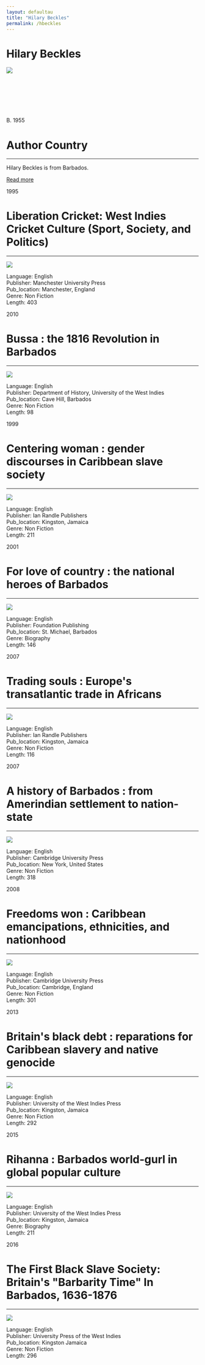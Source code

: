 ```yaml
---
layout: defaultau
title: "Hilary Beckles"
permalink: /hbeckles
---
```

<!-- partial:index.partial.html -->
<div class="content">
    <h1>Hilary Beckles</h1>
    <div class="quote">
        <div><img src="https://www.dominicavibes.dm/wp-content/uploads/2020/10/Hillary-Beckles.png" class="logo"></div>
    </div>
    <div class="timeline">
        <div style="padding-bottom:100px;"></div>
        <div class="block">
            <div class="date right"><p class="right"> B. 1955 </p></div>
            <div class="dot"></div>
            <div class="left first">
                <h1>Author Country</h1><hr>
            <p> Hilary Beckles is from Barbados.</p>
                <a href="https://en.wikipedia.org/wiki/Hilary_Beckles">Read more</a>
            </div>
        </div>
        <div class="block">
            <div class="date right"><p class="left">1995</p></div>
            <div class="dot"></div>
            <div class="right">
                <h1>Liberation Cricket: West Indies Cricket Culture (Sport, Society, and Politics)</h1><hr>
                <p><img src="https://images-na.ssl-images-amazon.com/images/I/51XSR5VC05L._SX311_BO1,204,203,200_.jpg"></p>
                <p>
                Language: English <br/>
                Publisher: Manchester University Press <br/>
                Pub_location: Manchester, England <br/>
                Genre: Non Fiction <br/>
                Length: 403 <br/>
                </p>
            </div>
        </div>
        <div class="block">
            <div class="date right"><p class="right">2010</p></div>
            <div class="dot"></div>
            <div class="right">
                <h1>Bussa : the 1816 Revolution in Barbados</h1><hr>
                <p><img src="https://d3525k1ryd2155.cloudfront.net/h/029/951/830951029.0.x.jpghttps://d3525k1ryd2155.cloudfront.net/h/029/951/830951029.0.x.jpg"></p>
                <p>
                Language: English <br/>
                Publisher: Department of History, University of the West Indies<br/>
                Pub_location: Cave Hill, Barbados <br/>
                Genre: Non Fiction <br/>
                Length: 98 <br/>
                </p>
            </div>
        </div>
        <div class="block">
            <div class="date left"><p class="left">1999</p></div>
            <div class="dot"></div>
            <div class="right">
                <h1>Centering woman : gender discourses in Caribbean slave society</h1><hr>
                <p><img src="https://images-na.ssl-images-amazon.com/images/I/516LVKTtkZL._SY291_BO1,204,203,200_QL40_FMwebp_.jpg"></p>
                <p>
                Language: English <br/>
                Publisher: Ian Randle Publishers <br/>
                Pub_location: Kingston, Jamaica<br/>
                Genre: Non Fiction <br/>
                Length: 211 <br/>
                </p>
            </div>
        </div>
        <div class="block">
            <div class="date right"><p class="right">2001</p></div>
            <div class="dot"></div>
            <div class="left">
                <h1>For love of country : the national heroes of Barbados</h1><hr>
                <p><img src="https://dominicanewsonline.com/news/wp-content/uploads/2020/07/Professor-Sir-Hilary-Beckles-scaled.jpg"></p>
                <p>
                Language: English <br/>
                Publisher: Foundation Publishing  <br/>
                Pub_location: St. Michael, Barbados<br/>
                Genre: Biography <br/>
                Length: 146 <br/>
                </p>
            </div>
        </div>
        <div class="block">
            <div class="date left"><p class="left hide">2007</p></div>
            <div class="dot"></div>
            <div class="right hide">
                <h1>Trading souls : Europe's transatlantic trade in Africans</h1><hr>
                <p><img src="https://images-na.ssl-images-amazon.com/images/I/51-WPUJXHVL._SY264_BO1,204,203,200_QL40_ML2_.jpg"></p>
                <p>
                Language: English <br/>
                Publisher: Ian Randle Publishers <br/>
                Pub_location: Kingston, Jamaica <br/>
                Genre: Non Fiction <br/>
                Length: 116 <br/>
                </p>
            </div>
        </div>
        <div class="block">
            <div class="date right"><p class="right">2007</p></div>
            <div class="dot"></div>
            <div class="right">
                <h1>A history of Barbados : from Amerindian settlement to nation-state </h1><hr>
                <p><img src="https://pictures.abebooks.com/isbn/9780521358798-us.jpg"></p>
                <p>
                Language: English <br/>
                Publisher: Cambridge University Press <br/>
                Pub_location: New York, United States <br/>
                Genre: Non Fiction <br/>
                Length: 318 <br/>
                </p>
            </div>
        </div>
        <div class="block">
            <div class="date left"><p class="left">2008</p></div>
            <div class="dot"></div>
            <div class="right">
                <h1>Freedoms won : Caribbean emancipations, ethnicities, and nationhood</h1><hr>
                <p><img src="https://images-na.ssl-images-amazon.com/images/I/51e32ANMYpL._SX396_BO1,204,203,200_.jpg"></p>
                <p>
                Language: English <br/>
                Publisher: Cambridge University Press <br/>
                Pub_location: Cambridge, England <br/>
                Genre: Non Fiction <br/>
                Length: 301 <br/>
                </p>
            </div>
        </div>
        <div class="block">
            <div class="date right"><p class="right">2013</p></div>
            <div class="dot"></div>
            <div class="left">
                <h1>Britain's black debt : reparations for Caribbean slavery and native genocide</h1><hr>
                <p><img src="https://images-na.ssl-images-amazon.com/images/I/51JW3ec6GBL._SY291_BO1,204,203,200_QL40_FMwebp_.jpg"></p>
                <p>
                Language: English <br/>
                Publisher: University of the West Indies Press <br/>
                Pub_location: Kingston, Jamaica<br/>
                Genre: Non Fiction <br/>
                Length: 292 <br/>
                </p>
            </div>
        </div>
        <div class="block">
            <div class="date left"><p class="left hide">2015</p></div>
            <div class="dot"></div>
            <div class="right hide">
                <h1>Rihanna : Barbados world-gurl in global popular culture</h1><hr>
                <p><img src="https://images-na.ssl-images-amazon.com/images/I/61F8sQgDI9L._SX331_BO1,204,203,200_.jpg"></p>
                <p>
                Language: English <br/>
                Publisher: University of the West Indies Press <br/>
                Pub_location: Kingston, Jamaica <br/>
                Genre: Biography <br/>
                Length: 211 <br/>
                </p>
            </div>
        </div>
        <div class="block">
            <div class="date right"><p class="right">2016</p></div>
            <div class="dot"></div>
            <div class="left">
                <h1>The First Black Slave Society: Britain's "Barbarity Time" In Barbados, 1636-1876</h1><hr>
                <p><img src="https://images-na.ssl-images-amazon.com/images/I/61VlbEODsEL._SX332_BO1,204,203,200_.jpg"></p>
                <p>
                Language: English <br/>
                Publisher: University Press of the West Indies <br/>
                Pub_location: Kingston Jamaica<br/>
                Genre: Non Fiction <br/>
                Length: 296 <br/>
                </p>
            </div>
        </div>

</div>
<!-- partial -->
  <script src='https://cdnjs.cloudflare.com/ajax/libs/jquery/3.1.1/jquery.min.js'></script><script  src="assets/js/authorscript.js"></script>
